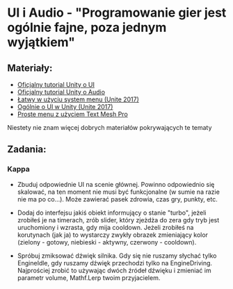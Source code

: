 # UI i Audio - "Programowanie gier jest ogólnie fajne, poza jednym wyjątkiem"

## Materiały:

* [Oficjalny tutorial Unity o UI](https://unity3d.com/learn/tutorials/topics/interface-essentials/interface-overview)
* [Oficjalny tutorial Unity o Audio](https://unity3d.com/learn/tutorials/topics/audio/audio-listeners-sources?playlist=17096)
* [Łatwy w użyciu system menu (Unite 2017)](https://www.youtube.com/watch?v=wbmjturGbAQ)
* [Ogólnie o UI w Unity (Unite 2017)](https://youtu.be/j03EKMmlJJs)
* [Proste menu z użyciem Text Mesh Pro](https://youtu.be/zc8ac_qUXQY)

Niestety nie znam więcej dobrych materiałów pokrywających te tematy
## Zadania:

### Kappa

* Zbuduj odpowiednie UI na scenie głównej. Powinno odpowiednio się skalować, na ten moment nie musi być funkcjonalne (w sumie na razie nie ma po co...). Może zawierać pasek zdrowia, czas gry, punkty, etc.

* Dodaj do interfejsu jakiś obiekt informujący o stanie "turbo", jeżeli zrobiłeś je na timerach, zrób slider, który zjeżdża do zera gdy tryb jest uruchomiony i wzrasta, gdy mija cooldown. Jeżeli zrobiłeś na korutynach (jak ja) to wystarczy zwykły obrazek zmieniający kolor (zielony - gotowy, niebieski - aktywny, czerwony - cooldown).

*  Spróbuj zmiksować dźwięk silnika. Gdy się nie ruszamy słychać tylko EngineIdle, gdy ruszamy dźwięk przechodzi tylko na EngineDriving. Najprościej zrobić to używając dwóch źródeł dźwięku i zmieniać im parametr volume, Mathf.Lerp twoim przyjacielem.